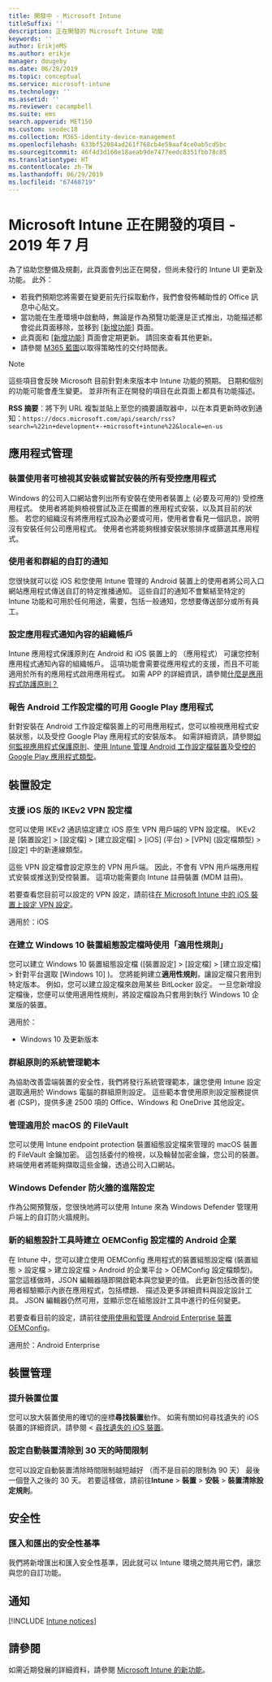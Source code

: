 ```yaml
---
title: 開發中 - Microsoft Intune
titleSuffix: ''
description: 正在開發的 Microsoft Intune 功能
keywords: ''
author: ErikjeMS
ms.author: erikje
manager: dougeby
ms.date: 06/28/2019
ms.topic: conceptual
ms.service: microsoft-intune
ms.technology: ''
ms.assetid: ''
ms.reviewer: cacampbell
ms.suite: ems
search.appverid: MET150
ms.custom: seodec18
ms.collection: M365-identity-device-management
ms.openlocfilehash: 633bf52084ad261f768cb4e59aaf4ce0ab5cd5bc
ms.sourcegitcommit: 46f4d3d160e18aeab9de7477eedc8351fbb78c85
ms.translationtype: HT
ms.contentlocale: zh-TW
ms.lasthandoff: 06/29/2019
ms.locfileid: "67468719"
---
```

# <a name="in-development-for-microsoft-intune---july-2019"></a>Microsoft Intune 正在開發的項目 - 2019 年 7 月

為了協助您整備及規劃，此頁面會列出正在開發，但尚未發行的 Intune UI 更新及功能。 此外：

- 若我們預期您將需要在變更前先行採取動作，我們會發佈輔助性的 Office 訊息中心貼文。
- 當功能在生產環境中啟動時，無論是作為預覽功能還是正式推出，功能描述都會從此頁面移除，並移到 [[新增功能]](whats-new.md) 頁面。
- 此頁面和 [[新增功能]](whats-new.md) 頁面會定期更新。 請回來查看其他更新。
- 請參閱 [M365 藍圖](https://www.microsoft.com/microsoft-365/roadmap?rtc=2&filters=EMS)以取得策略性的交付時間表。

> [!Note]
> 這些項目會反映 Microsoft 目前針對未來版本中 Intune 功能的預期。 日期和個別的功能可能會產生變更。 並非所有正在開發的項目在此頁面上都具有功能描述。

**RSS 摘要**：將下列 URL 複製並貼上至您的摘要讀取器中，以在本頁更新時收到通知：`https://docs.microsoft.com/api/search/rss?search=%22in+development+-+microsoft+intune%22&locale=en-us`

<!--
## What's coming to Intune in the Azure portal 
## What's coming to Intune apps
## Notices
-->

<!-- Common categories:  
#### App management
#### Device configuration
#### Device enrollment
#### Device management
#### Intune apps
#### Monitor and troubleshoot
#### Role-based access control
#### Security

-->
 
<!-- ***********************************************-->
## <a name="app-management"></a>應用程式管理

### <a name="device-users-can-view-all-managed-apps-theyve-installed-or-tried-to-install----2352913---"></a>裝置使用者可檢視其安裝或嘗試安裝的所有受控應用程式 <!-- 2352913 -->
Windows 的公司入口網站會列出所有安裝在使用者裝置上 (必要及可用的) 受控應用程式。 使用者將能夠檢視嘗試及正在擱置的應用程式安裝，以及其目前的狀態。 若您的組織沒有將應用程式設為必要或可用，使用者會看見一個訊息，說明沒有安裝任何公司應用程式。 使用者也將能夠根據安裝狀態排序或篩選其應用程式。

### <a name="customized-notifications-for-users-and-groups-------16766574-----"></a>使用者和群組的自訂的通知    <!-- 16766574   -->
您很快就可以從 iOS 和您使用 Intune 管理的 Android 裝置上的使用者將公司入口網站應用程式傳送自訂的特定推播通知。 這些自訂的通知不會繫結至特定的 Intune 功能和可用於任何用途，需要，包括一般通知，您想要傳送部分或所有員工。  

### <a name="configure-app-notification-content-for-organization-accounts----2576686---"></a>設定應用程式通知內容的組織帳戶 <!-- 2576686 -->
Intune 應用程式保護原則在 Android 和 iOS 裝置上的 （應用程式） 可讓您控制應用程式通知內容的組織帳戶。 這項功能會需要從應用程式的支援，而且不可能適用於所有的應用程式啟用應用程式。 如需 APP 的詳細資訊，請參閱[什麼是應用程式防護原則？](app-protection-policy.md)

### <a name="available-google-play-app-reporting-for-android-work-profiles----3041956----"></a>報告 Android 工作設定檔的可用 Google Play 應用程式 <!-- 3041956  -->
針對安裝在 Android 工作設定檔裝置上的可用應用程式，您可以檢視應用程式安裝狀態，以及受控 Google Play 應用程式的安裝版本。 如需詳細資訊，請參閱[如何監視應用程式保護原則](app-protection-policies-monitor.md)、[使用 Intune 管理 Android 工作設定檔裝置](android-enterprise-overview.md)及[受控的 Google Play 應用程式類型](apps-add-android-for-work.md#managed-google-play-app-type)。

<!-- ***********************************************-->
## <a name="device-configuration"></a>裝置設定


### <a name="support-for-ikev2-vpn-profiles-for-ios----1943438---"></a>支援 iOS 版的 IKEv2 VPN 設定檔 <!-- 1943438 -->
您可以使用 IKEv2 通訊協定建立 iOS 原生 VPN 用戶端的 VPN 設定檔。 IKEv2 是 [裝置設定]   > [設定檔]   > [建立設定檔]   > [iOS]  (平台) > [VPN]  (設定檔類型) > [設定]  中的新連線類型。

這些 VPN 設定檔會設定原生的 VPN 用戶端。 因此，不會有 VPN 用戶端應用程式安裝或推送到受控裝置。 這項功能需要向 Intune 註冊裝置 (MDM 註冊)。

若要查看您目前可以設定的 VPN 設定，請前往[在 Microsoft Intune 中的 iOS 裝置上設定 VPN 設定](vpn-settings-ios.md)。

適用於：iOS

### <a name="use-applicability-rules-when-creating-windows-10-device-configuration-profiles----2549910---"></a>在建立 Windows 10 裝置組態設定檔時使用「適用性規則」 <!-- 2549910 -->
您可以建立 Windows 10 裝置組態設定檔 ([裝置設定]   > [設定檔]   > [建立設定檔]   > 針對平台選取 [Windows 10]  )。 您將能夠建立**適用性規則**，讓設定檔只套用到特定版本。 例如，您可以建立設定檔來啟用某些 BitLocker 設定。 一旦您新增設定檔後，您便可以使用適用性規則，將設定檔設為只套用到執行 Windows 10 企業版的裝置。

適用於： 
- Windows 10 及更新版本

### <a name="administrative-templates-for-group-policy---------3510695---"></a>群組原則的系統管理範本     <!--  3510695 -->
為協助改善雲端裝置的安全性，我們將發行系統管理範本，讓您使用 Intune 設定選取適用於 Windows 電腦的群組原則設定。  這些範本會使用原則設定服務提供者 (CSP)，提供多達 2500 項的 Office、Windows 和 OneDrive 其他設定。

### <a name="manage-filevault-for-macos-------3858502--1210104-----"></a>管理適用於 macOS 的 FileVault   <!--  3858502 + 1210104   -->
您可以使用 Intune endpoint protection 裝置組態設定檔來管理的 macOS 裝置的 FileVault 金鑰加密。 這包括委付的檢視，以及輪替加密金鑰，您公司的裝置。 終端使用者將能夠擷取這些金鑰，透過公司入口網站。

### <a name="advanced-settings-for-windows-defender-firewall-------1311949-------"></a>Windows Defender 防火牆的進階設定   <!--  1311949     -->
作為公開預覽版，您很快地將可以使用 Intune 來為 Windows Defender 管理用戶端上的自訂防火牆規則。  

### <a name="new-configuration-designer-when-creating-an-oemconfig-profile-for-android-enterprise----3712769----"></a>新的組態設計工具時建立 OEMConfig 設定檔的 Android 企業 <!-- 3712769  -->
在 Intune 中，您可以建立使用 OEMConfig 應用程式的裝置組態設定檔 (裝置組態 > 設定檔 > 建立設定檔 > Android 的企業平台 > OEMConfig 設定檔類型)。 當您這樣做時，JSON 編輯器隨即開啟範本與您變更的值。 此更新包括改善的使用者經驗顯示內嵌在應用程式，包括標題、 描述及更多詳細資料與設定設計工具。 JSON 編輯器仍然可用，並顯示您在組態設計工具中進行的任何變更。

若要查看目前的設定，請前往[使用使用和管理 Android Enterprise 裝置 OEMConfig](android-oem-configuration-overview.md)。

適用於：Android Enterprise


<!-- ***********************************************-->
## <a name="device-management"></a>裝置管理

### <a name="improve-device-location---3855417---"></a>提升裝置位置<!-- 3855417 -->
您可以放大裝置使用的確切的座標**尋找裝置**動作。 如需有關如何尋找遺失的 iOS 裝置的詳細資訊，請參閱 <<c0> [ 尋找遺失的 iOS 裝置](device-locate.md)。

### <a name="configure-automatic-device-clean-up-time-limit-down-to-30-days---4231059----"></a>設定自動裝置清除到 30 天的時間限制 <!--4231059  -->
您可以設定自動裝置清除時間限制越短越好 （而不是目前的限制為 90 天） 最後一個登入之後的 30 天。 若要這樣做，請前往**Intune** > **裝置** > **安裝** > **裝置清除設定規則**。


<!-- ***********************************************-->
## <a name="security"></a>安全性

### <a name="import-and-export-security-baselines------3408610------------"></a>匯入和匯出的安全性基準    <!--3408610          -->  
我們將新增匯出和匯入安全性基準，因此就可以 Intune 環境之間共用它們，讓您與您的自訂功能。



<!-- ***********************************************-->
## <a name="notices"></a>通知

[!INCLUDE [Intune notices](./includes/intune-notices.md)]

## <a name="see-also"></a>請參閱
如需近期發展的詳細資料，請參閱 [Microsoft Intune 的新功能](whats-new.md)。


